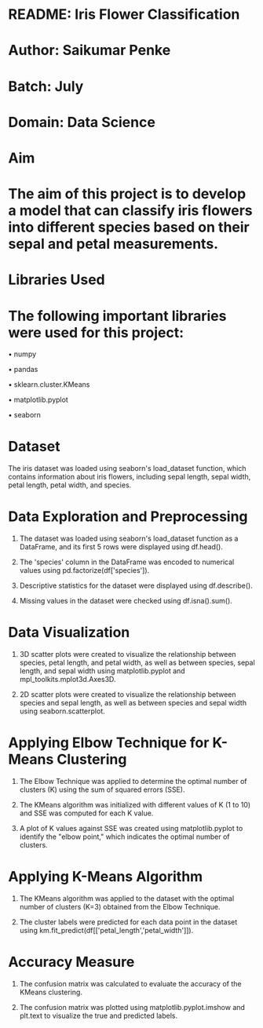 # README: Iris Flower Classification

# Author: Saikumar Penke

# Batch: July

# Domain: Data Science

# Aim

# The aim of this project is to develop a model that can classify iris flowers into different species based on their sepal and petal measurements.

# Libraries Used

# The following important libraries were used for this project:

•	numpy

•	pandas

•	sklearn.cluster.KMeans

•	matplotlib.pyplot

•	seaborn

# Dataset

The iris dataset was loaded using seaborn's load_dataset function, which contains information about iris flowers, including sepal length, sepal width, petal length, petal width, and species.

# Data Exploration and Preprocessing

1.	The dataset was loaded using seaborn's load_dataset function as a DataFrame, and its first 5 rows were displayed using df.head().

2.	The 'species' column in the DataFrame was encoded to numerical values using pd.factorize(df['species']).

3.	Descriptive statistics for the dataset were displayed using df.describe().

4.	Missing values in the dataset were checked using df.isna().sum().

# Data Visualization

1.	3D scatter plots were created to visualize the relationship between species, petal length, and petal width, as well as between species, sepal length, and sepal width using matplotlib.pyplot and mpl_toolkits.mplot3d.Axes3D.

2.	2D scatter plots were created to visualize the relationship between species and sepal length, as well as between species and sepal width using seaborn.scatterplot.

# Applying Elbow Technique for K-Means Clustering

1.	The Elbow Technique was applied to determine the optimal number of clusters (K) using the sum of squared errors (SSE).

2.	The KMeans algorithm was initialized with different values of K (1 to 10) and SSE was computed for each K value.

3.	A plot of K values against SSE was created using matplotlib.pyplot to identify the "elbow point," which indicates the optimal number of clusters.

# Applying K-Means Algorithm

1.	The KMeans algorithm was applied to the dataset with the optimal number of clusters (K=3) obtained from the Elbow Technique.

2.	The cluster labels were predicted for each data point in the dataset using km.fit_predict(df[['petal_length','petal_width']]).

# Accuracy Measure

1.	The confusion matrix was calculated to evaluate the accuracy of the KMeans clustering.

2.	The confusion matrix was plotted using matplotlib.pyplot.imshow and plt.text to visualize the true and predicted labels.
